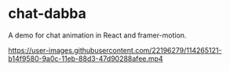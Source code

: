# chat-dabba
A demo for chat animation in React and framer-motion.


https://user-images.githubusercontent.com/22196279/114265121-b14f9580-9a0c-11eb-88d3-47d90288afee.mp4


